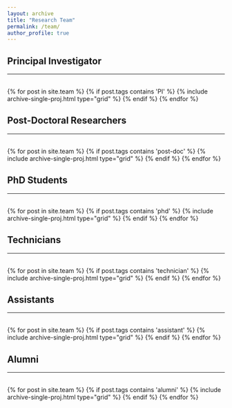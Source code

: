 ```yaml
---
layout: archive
title: "Research Team"
permalink: /team/
author_profile: true
---
```


<hr-bold>
<h2>Principal Investigator</h2>
<hr><br>
<div class="grid">
<div class="wrapper">
  {% for post in site.team %}
    {% if post.tags contains 'PI' %}
      {% include archive-single-proj.html type="grid" %}
    {% endif %}
  {% endfor %}
</div>
</div>

<hr-bold>
<h2>Post-Doctoral Researchers</h2>
<hr><br>
<div class="grid">
<div class="wrapper">
  {% for post in site.team %}
    {% if post.tags contains 'post-doc' %}
    {% include archive-single-proj.html type="grid" %}
    {% endif %}
  {% endfor %}
  </div>
  </div>

<hr-bold>
<h2>PhD Students</h2>
<hr><br>
<div class="grid">
<div class="wrapper">
  {% for post in site.team %}
    {% if post.tags contains 'phd' %}
      {% include archive-single-proj.html type="grid" %}
    {% endif %}
  {% endfor %}
</div>
</div>
  
<hr-bold>
<h2>Technicians</h2>
<hr><br>
<div class="grid">
<div class="wrapper">
  {% for post in site.team %}
    {% if post.tags contains 'technician' %}
      {% include archive-single-proj.html type="grid" %}
    {% endif %}
  {% endfor %}
</div>
</div>
  
<hr-bold>
<h2>Assistants</h2>
<hr><br>
<div class="grid">
<div class="wrapper">
  {% for post in site.team %}
    {% if post.tags contains 'assistant' %}
      {% include archive-single-proj.html type="grid" %}
    {% endif %}
  {% endfor %}
</div>
</div>  

<!--- <hr-bold>
 <h2>Internship Students</h2>
 <hr><br>
 <div class="grid">
 <div class="wrapper">
  {% for post in site.team %}
    {% if post.tags contains 'internship' %}
      {% include archive-single-proj.html type="grid" %}
    {% endif %}
  {% endfor %}
 </div>
 </div> -->

<hr-bold>
<h2>Alumni</h2>
<hr><br>
<div class="grid">
<div class="wrapper">
  {% for post in site.team %}
    {% if post.tags contains 'alumni' %}
      {% include archive-single-proj.html type="grid" %}
    {% endif %}
  {% endfor %}
</div>
</div>
